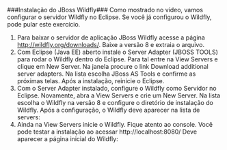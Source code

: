 ###Instalação do JBoss Wildfly###
Como mostrado no vídeo, vamos configurar o servidor Wildfly no Eclipse. Se você já configurou o Wildfly, pode pular este exercício.
1) Para baixar o servidor de aplicação JBoss Wildfly acesse a página http://wildfly.org/downloads/. Baixe a versão 8 e extraia o arquivo.
2) Com Eclipse (Java EE) aberto instale o Server Adapter (JBOSS TOOLS)  para rodar o Wildfly dentro do Eclipse. Para tal entre na View Servers e clique em New Server. 
Na janela procure o link Download additional server adapters. Na lista escolha JBoss AS Tools e confirme as próximas telas. Após a instalação, reinicie o Eclipse.
3) Com o Server Adapter instalado, configure o Wildfly como Servidor no Eclipse. Novamente, abra a View Servers e crie um New Server. Na lista escolha o Wildfly na versão 8 e 
configure o diretório de instalação do Wildfly. Após a configuração, o Wildfly deve aparecer na lista de servers:
4) Ainda na View Servers inicie o Wildfly. Fique atento ao console.
Você pode testar a instalação ao acessar http://localhost:8080/
Deve aparecer a página inicial do Wildfly:
